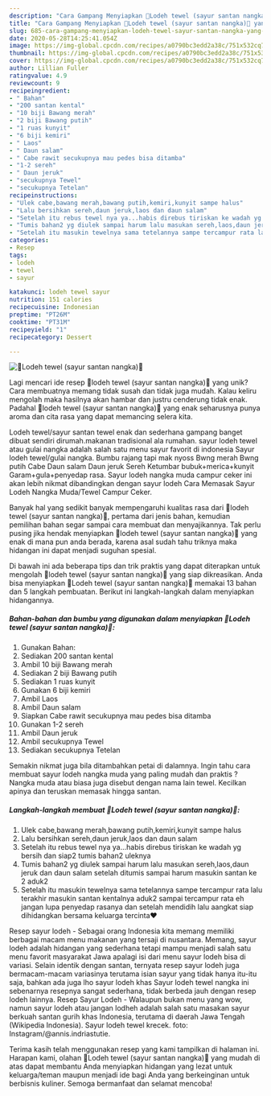 ```yaml
---
description: "Cara Gampang Menyiapkan 🌸Lodeh tewel (sayur santan nangka)🌸 yang Lezat"
title: "Cara Gampang Menyiapkan 🌸Lodeh tewel (sayur santan nangka)🌸 yang Lezat"
slug: 685-cara-gampang-menyiapkan-lodeh-tewel-sayur-santan-nangka-yang-lezat
date: 2020-05-28T14:25:41.054Z
image: https://img-global.cpcdn.com/recipes/a0790bc3edd2a38c/751x532cq70/🌸lodeh-tewel-sayur-santan-nangka🌸-foto-resep-utama.jpg
thumbnail: https://img-global.cpcdn.com/recipes/a0790bc3edd2a38c/751x532cq70/🌸lodeh-tewel-sayur-santan-nangka🌸-foto-resep-utama.jpg
cover: https://img-global.cpcdn.com/recipes/a0790bc3edd2a38c/751x532cq70/🌸lodeh-tewel-sayur-santan-nangka🌸-foto-resep-utama.jpg
author: Lillian Fuller
ratingvalue: 4.9
reviewcount: 9
recipeingredient:
- " Bahan"
- "200 santan kental"
- "10 biji Bawang merah"
- "2 biji Bawang putih"
- "1 ruas kunyit"
- "6 biji kemiri"
- " Laos"
- " Daun salam"
- " Cabe rawit secukupnya mau pedes bisa ditamba"
- "1-2 sereh"
- " Daun jeruk"
- "secukupnya Tewel"
- "secukupnya Tetelan"
recipeinstructions:
- "Ulek cabe,bawang merah,bawang putih,kemiri,kunyit sampe halus"
- "Lalu bersihkan sereh,daun jeruk,laos dan daun salam"
- "Setelah itu rebus tewel nya ya...habis direbus tiriskan ke wadah yg bersih dan siap2 tumis bahan2 uleknya"
- "Tumis bahan2 yg diulek sampai harum lalu masukan sereh,laos,daun jeruk dan daun salam setelah ditumis sampai harum masukin santan ke 2 aduk2"
- "Setelah itu masukin tewelnya sama tetelannya sampe tercampur rata lalu terakhir masukin santan kentalnya aduk2 sampai tercampur rata eh jangan lupa penyedap rasanya dan setelah mendidih lalu aangkat siap dihidangkan bersama keluarga tercinta❤️"
categories:
- Resep
tags:
- lodeh
- tewel
- sayur

katakunci: lodeh tewel sayur 
nutrition: 151 calories
recipecuisine: Indonesian
preptime: "PT26M"
cooktime: "PT31M"
recipeyield: "1"
recipecategory: Dessert

---
```



![🌸Lodeh tewel (sayur santan nangka)🌸](https://img-global.cpcdn.com/recipes/a0790bc3edd2a38c/751x532cq70/🌸lodeh-tewel-sayur-santan-nangka🌸-foto-resep-utama.jpg)

Lagi mencari ide resep 🌸lodeh tewel (sayur santan nangka)🌸 yang unik? Cara membuatnya memang tidak susah dan tidak juga mudah. Kalau keliru mengolah maka hasilnya akan hambar dan justru cenderung tidak enak. Padahal 🌸lodeh tewel (sayur santan nangka)🌸 yang enak seharusnya punya aroma dan cita rasa yang dapat memancing selera kita.

Lodeh tewel/sayur santan tewel enak dan sederhana gampang banget dibuat sendiri dirumah.makanan tradisional ala rumahan. sayur lodeh tewel atau gulai nangka adalah salah satu menu sayur favorit di indonesia Sayur lodeh tewel/gulai nangka. Bumbu rajang tapi mak nyoss Bwng merah Bwng putih Cabe Daun salam Daun jeruk Sereh Ketumbar bubuk+merica+kunyit Garam+gula+penyedap rasa. Sayur lodeh nangka muda campur ceker ini akan lebih nikmat dibandingkan dengan sayur lodeh Cara Memasak Sayur Lodeh Nangka Muda/Tewel Campur Ceker.

Banyak hal yang sedikit banyak mempengaruhi kualitas rasa dari 🌸lodeh tewel (sayur santan nangka)🌸, pertama dari jenis bahan, kemudian pemilihan bahan segar sampai cara membuat dan menyajikannya. Tak perlu pusing jika hendak menyiapkan 🌸lodeh tewel (sayur santan nangka)🌸 yang enak di mana pun anda berada, karena asal sudah tahu triknya maka hidangan ini dapat menjadi suguhan spesial.


Di bawah ini ada beberapa tips dan trik praktis yang dapat diterapkan untuk mengolah 🌸lodeh tewel (sayur santan nangka)🌸 yang siap dikreasikan. Anda bisa menyiapkan 🌸Lodeh tewel (sayur santan nangka)🌸 memakai 13 bahan dan 5 langkah pembuatan. Berikut ini langkah-langkah dalam menyiapkan hidangannya.

<!--inarticleads1-->

##### Bahan-bahan dan bumbu yang digunakan dalam menyiapkan 🌸Lodeh tewel (sayur santan nangka)🌸:

1. Gunakan  Bahan:
1. Sediakan 200 santan kental
1. Ambil 10 biji Bawang merah
1. Sediakan 2 biji Bawang putih
1. Sediakan 1 ruas kunyit
1. Gunakan 6 biji kemiri
1. Ambil  Laos
1. Ambil  Daun salam
1. Siapkan  Cabe rawit secukupnya mau pedes bisa ditamba
1. Gunakan 1-2 sereh
1. Ambil  Daun jeruk
1. Ambil secukupnya Tewel
1. Sediakan secukupnya Tetelan


Semakin nikmat juga bila ditambahkan petai di dalamnya. Ingin tahu cara membuat sayur lodeh nangka muda yang paling mudah dan praktis ? Nangka muda atau biasa juga disebut dengan nama lain tewel. Kecilkan apinya dan teruskan memasak hingga santan. 

<!--inarticleads2-->

##### Langkah-langkah membuat 🌸Lodeh tewel (sayur santan nangka)🌸:

1. Ulek cabe,bawang merah,bawang putih,kemiri,kunyit sampe halus
1. Lalu bersihkan sereh,daun jeruk,laos dan daun salam
1. Setelah itu rebus tewel nya ya...habis direbus tiriskan ke wadah yg bersih dan siap2 tumis bahan2 uleknya
1. Tumis bahan2 yg diulek sampai harum lalu masukan sereh,laos,daun jeruk dan daun salam setelah ditumis sampai harum masukin santan ke 2 aduk2
1. Setelah itu masukin tewelnya sama tetelannya sampe tercampur rata lalu terakhir masukin santan kentalnya aduk2 sampai tercampur rata eh jangan lupa penyedap rasanya dan setelah mendidih lalu aangkat siap dihidangkan bersama keluarga tercinta❤️


Resep sayur lodeh - Sebagai orang Indonesia kita memang memiliki berbagai macam menu makanan yang tersaji di nusantara. Memang, sayur lodeh adalah hidangan yang sederhana tetapi mampu menjadi salah satu menu favorit masyarakat Jawa apalagi isi dari menu sayur lodeh bisa di variasi. Selain identik dengan santan, ternyata resep sayur lodeh juga bermacam-macam variasinya terutama isian sayur yang tidak hanya itu-itu saja, bahkan ada juga lho sayur lodeh khas Sayur lodeh tewel nangka ini sebenarnya resepnya sangat sederhana, tidak berbeda jauh dengan resep lodeh lainnya. Resep Sayur Lodeh - Walaupun bukan menu yang wow, namun sayur lodeh atau jangan lodheh adalah salah satu masakan sayur berkuah santan gurih khas Indonesia, terutama di daerah Jawa Tengah (Wikipedia Indonesia). Sayur lodeh tewel krecek. foto: Instagram/@annis.indriastutie. 

Terima kasih telah menggunakan resep yang kami tampilkan di halaman ini. Harapan kami, olahan 🌸Lodeh tewel (sayur santan nangka)🌸 yang mudah di atas dapat membantu Anda menyiapkan hidangan yang lezat untuk keluarga/teman maupun menjadi ide bagi Anda yang berkeinginan untuk berbisnis kuliner. Semoga bermanfaat dan selamat mencoba!
